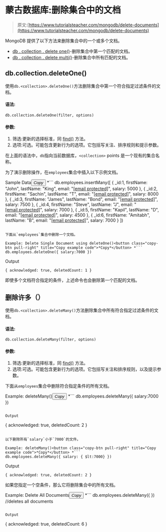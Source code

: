 # 蒙古数据库:删除集合中的文档

> 原文:[https://www.tutorialsteacher.com/mongodb/delete-documents](https://www.tutorialsteacher.com/mongodb/delete-documents)

MongoDB 提供了以下方法来删除集合中的一个或多个文档。

*   [db . collection . delete one()](#deleteone)-删除集合中第一个匹配的文档。
*   [db . collection . delete multi()](#deletemany)-删除集合中所有匹配的文档。

## db.collection.deleteOne()

使用`db.<collection>.deleteOne()`方法删除集合中第一个符合指定过滤条件的文档。

#### 语法:

```
db.collection.deleteOne(filter, options)
```

#### 参数:

1.  筛选:更新的选择标准，同 [find()](/mongodb/read-documents-using-find) 方法。
2.  选项:可选。可能包含更新行为的选项。它包括写关注、排序规则和提示参数。

在上面的语法中，`db`指向当前数据库，`<collection>` points 是一个现有的集合名称。

为了演示删除操作，在`employees`集合中插入以下示例文档。

Sample Data<button class="copy-btn pull-right" title="Copy example code">*Copy*</button> *```
db.employees.insertMany([
    { 
        _id:1,
        firstName: "John",
        lastName: "King",
        email: "[[email protected]](/cdn-cgi/l/email-protection)",
        salary: 5000
    },
    { 
        _id:2,
        firstName: "Sachin",
        lastName: "T",
        email: "[[email protected]](/cdn-cgi/l/email-protection)",
        salary: 8000
    },
    { 
        _id:3,
        firstName: "James",
        lastName: "Bond",
        email: "[[email protected]](/cdn-cgi/l/email-protection)",
        salary: 7500
    },
    { 
        _id:4,
        firstName: "Steve",
        lastName: "J",
        email: "[[email protected]](/cdn-cgi/l/email-protection)",
        salary: 7000
    },
    { 
        _id:5,
        firstName: "Kapil",
        lastName: "D",
        email: "[[email protected]](/cdn-cgi/l/email-protection)",
        salary: 4500
    },
    { 
        _id:6,
        firstName: "Amitabh",
        lastName: "B",
        email: "[[email protected]](/cdn-cgi/l/email-protection)",
        salary: 7000
    }
]) 
```

下面从`employees`集合中删除一个文档。

Example: Delete Single Document using deleteOne()<button class="copy-btn pull-right" title="Copy example code">*Copy*</button> *```
db.employees.deleteOne({ salary:7000 }) 
```

Output

```
{ acknowledged: true, deletedCount: 1 } 
```

即使多个文档符合指定的条件，上述命令也会删除第一个匹配的文档。

## 删除许多（）

使用`db.<collection>.deleteMany()`方法删除集合中所有符合指定过滤条件的文档。

#### 语法:

```
db.collection.deleteMany(filter, options)
```

#### 参数:

1.  筛选:更新的选择标准，同 [find()](/mongodb/read-documents-using-find) 方法。
2.  选项:可选。可能包含更新行为的选项。它包括写关注和排序规则，以及提示参数。

下面从`employees`集合中删除符合指定条件的所有文档。

Example: deleteMany()<button class="copy-btn pull-right" title="Copy example code">*Copy*</button> *```
db.employees.deleteMany({ salary:7000 }) 
```

Output

```
{ acknowledged: true, deletedCount: 2 } 
```

以下删除所有`salary`小于`7000`的文件。

Example: deleteMany()<button class="copy-btn pull-right" title="Copy example code">*Copy*</button> *```
db.employees.deleteMany({ salary: { $lt:7000} }) 
```

Output

```
{ acknowledged: true, deletedCount: 2 } 
```

如果您指定一个空条件，那么它将删除集合中的所有文档。

Example: Delete All Documents<button class="copy-btn pull-right" title="Copy example code">*Copy*</button> *```
db.employees.deleteMany({ }) //deletes all documents 
```

Output

```
{ acknowledged: true, deletedCount: 6 } 
```*****